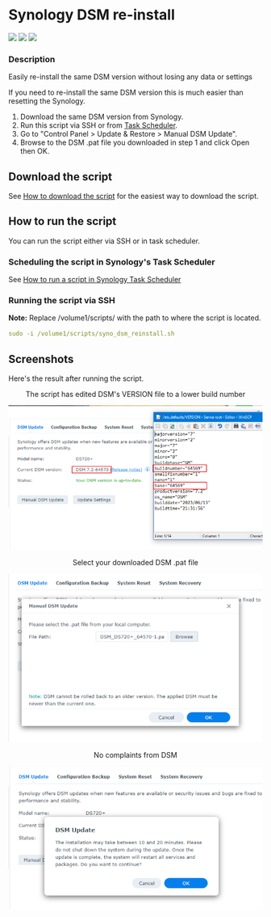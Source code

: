 # Synology DSM re-install

<a href="https://github.com/007revad/Synology_DSM_reinstall/releases"><img src="https://img.shields.io/github/release/007revad/Synology_DSM_reinstall.svg"></a>
<a href="https://hits.seeyoufarm.com"><img src="https://hits.seeyoufarm.com/api/count/incr/badge.svg?url=https%3A%2F%2Fgithub.com%2F007revad%2FDSM_reinstallh&count_bg=%2379C83D&title_bg=%23555555&icon=&icon_color=%23E7E7E7&title=hits&edge_flat=false"/></a>
[![](https://img.shields.io/static/v1?label=Sponsor&message=%E2%9D%A4&logo=GitHub&color=%23fe8e86)](https://github.com/sponsors/007revad)

### Description
Easily re-install the same DSM version without losing any data or settings

If you need to re-install the same DSM version this is much easier than resetting the Synology.

1. Download the same DSM version from Synology.
2. Run this script via SSH or from <a href=how_to_run_from_scheduler.md/>Task Scheduler</a>.
3. Go to "Control Panel > Update & Restore > Manual DSM Update".
4. Browse to the DSM .pat file you downloaded in step 1 and click Open then OK.

## Download the script

See <a href=images/how_to_download_generic.png/>How to download the script</a> for the easiest way to download the script.

## How to run the script

You can run the script either via SSH or in task scheduler.

### Scheduling the script in Synology's Task Scheduler

See <a href=how_to_run_from_scheduler.md/>How to run a script in Synology Task Scheduler</a>

### Running the script via SSH

**Note:** Replace /volume1/scripts/ with the path to where the script is located.
```YAML
sudo -i /volume1/scripts/syno_dsm_reinstall.sh
```

## Screenshots

Here's the result after running the script.

<p align="center">The script has edited DSM's VERSION file to a lower build number</p>
<p align="center"><img src="/images/reinstall_dsm_step-1.png"></p>

<p align="center">Select your downloaded DSM .pat file</p>
<p align="center"><img src="/images/reinstall_dsm_step-2.png"></p>

<p align="center">No complaints from DSM</p>
<p align="center"><img src="/images/reinstall_dsm_step-3.png"></p>
